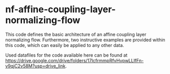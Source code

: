 # nf-affine-coupling-layer-normalizing-flow
This code defines the basic architecture of an affine coupling layer normalizing flow. Furthermore, two instructive examples are provided within this code, which can
easily be applied to any other data.

Used datafiles for the code available here can be found at https://drive.google.com/drive/folders/17lcfrmmpRfvHvpwLLlfFn-v9qjC2v58M?usp=drive_link.
